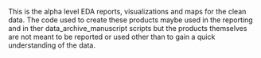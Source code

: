 This is the alpha level EDA reports, visualizations and maps for the clean data. The code used to create these products maybe used in the reporting and in ther data_archive_manuscript scripts but the products themselves are not meant to be reported or used other than to gain a quick understanding of the data.

